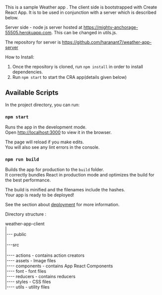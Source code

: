 This is a sample Weather app . The client side is bootstrapped with Create React App. It is to be used in conjunction with a server which is described below.

Server side - node js server hosted at https://mighty-anchorage-55505.herokuapp.com. This can be changed in utils.js.

The repository for server is https://github.com/haranant7/weather-app-server

How to Install:
1. Once the repository is cloned, run `npm install` in order to install dependencies.
2. Run `npm start` to start the CRA app(details given below)

## Available Scripts

In the project directory, you can run:

### `npm start`

Runs the app in the development mode.<br>
Open [http://localhost:3000](http://localhost:3000) to view it in the browser.

The page will reload if you make edits.<br>
You will also see any lint errors in the console.

### `npm run build`

Builds the app for production to the `build` folder.<br>
It correctly bundles React in production mode and optimizes the build for the best performance.

The build is minified and the filenames include the hashes.<br>
Your app is ready to be deployed!

See the section about [deployment](https://facebook.github.io/create-react-app/docs/deployment) for more information.

Directory structure :

weather-app-client<br>
|<br>
|--- public<br>
|<br>
|---src<br>
    |<br>
    |---- actions - contains action creators<br>
    |---- assets  - Image files<br>
    |---- components  - contains App React Components<br>
    |---- font   - font files <br>
    |---- reducers  - contains reducers<br>
    |---- styles    - CSS files<br>
    |---- utils  - utility files<br>
